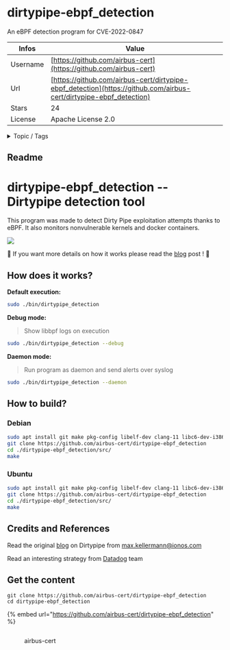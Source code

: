 # dirtypipe-ebpf_detection

An eBPF detection program for CVE-2022-0847

| Infos    | Value                                                              |
| -------- | -------------------------------------------------------------------|
| Username | [https://github.com/airbus-cert](https://github.com/airbus-cert) |
| Url      | [https://github.com/airbus-cert/dirtypipe-ebpf_detection](https://github.com/airbus-cert/dirtypipe-ebpf_detection)                                               |
| Stars    | 24                                                          |
| License  | Apache License 2.0                                                        |

<details>

<summary>Topic / Tags</summary>



</details>

## Readme

# dirtypipe-ebpf_detection -- Dirtypipe detection tool

This program was made to detect Dirty Pipe exploitation attempts thanks to eBPF. It also monitors nonvulnerable kernels and docker containers.

![](/.images/088d790795eb65a66c268d61039feeea5455bae6.gif)

:flight_departure: If you want more details on how it works please read the [blog](https://skyblue.team/posts/dirtypipe-ebpf-detection/) post ! :flight_arrival:

## How does it works?

**Default execution:**

```bash
sudo ./bin/dirtypipe_detection
```

**Debug mode:**

> Show libbpf logs on execution

```bash
sudo ./bin/dirtypipe_detection --debug
```

**Daemon mode:**

> Run program as daemon and send alerts over syslog

```bash
sudo ./bin/dirtypipe_detection --daemon
```

## How to build?

### Debian

```bash
sudo apt install git make pkg-config libelf-dev clang-11 libc6-dev-i386 bpftool -y
git clone https://github.com/airbus-cert/dirtypipe-ebpf_detection
cd ./dirtypipe-ebpf_detection/src/
make
```

### Ubuntu

```bash
sudo apt install git make pkg-config libelf-dev clang-11 libc6-dev-i386 linux-tools-common linux-tools-$(uname -r) -y
git clone https://github.com/airbus-cert/dirtypipe-ebpf_detection
cd ./dirtypipe-ebpf_detection/src/
make
```

## Credits and References

Read the original [blog](https://dirtypipe.cm4all.com/) on Dirtypipe from max.kellermann@ionos.com

Read an interesting strategy from [Datadog](https://www.datadoghq.com/blog/dirty-pipe-vulnerability-overview-and-remediation/) team



## Get the content

```
git clone https://github.com/airbus-cert/dirtypipe-ebpf_detection
cd dirtypipe-ebpf_detection
```

{% embed url="https://github.com/airbus-cert/dirtypipe-ebpf_detection" %}

<figure><img src="https://avatars.githubusercontent.com/u/26453405?v=4" alt=""><figcaption><p>airbus-cert</p></figcaption></figure>
